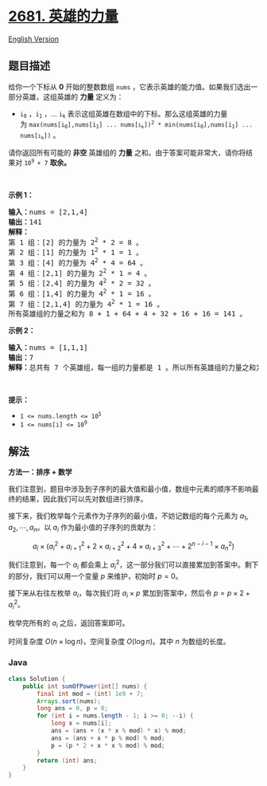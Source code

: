 # [2681. 英雄的力量](https://leetcode.cn/problems/power-of-heroes)

[English Version](/solution/2600-2699/2681.Power%20of%20Heroes/README_EN.md)

## 题目描述

<p>给你一个下标从 <strong>0</strong>&nbsp;开始的整数数组&nbsp;<code>nums</code>&nbsp;，它表示英雄的能力值。如果我们选出一部分英雄，这组英雄的 <strong>力量</strong>&nbsp;定义为：</p>

<ul>
	<li><code>i<sub>0</sub></code>&nbsp;，<code>i<sub>1</sub></code>&nbsp;，<span style="">... </span><code><span style="">i<sub>k</sub></span></code><span style="">&nbsp;</span>表示这组英雄在数组中的下标。那么这组英雄的力量为&nbsp;<code><font face="monospace">max(nums[</font>i<sub>0</sub><font face="monospace">],nums[</font>i<sub>1</sub><font face="monospace">] ... nums[</font><span style="font-size:10.8333px">i<sub>k</sub></span><font face="monospace">])<sup>2</sup> * min(nums[</font>i<sub>0</sub><font face="monospace">],nums[</font>i<sub>1</sub><font face="monospace">] ... nums[</font><span style="font-size:10.8333px">i<sub>k</sub></span><font face="monospace">])</font></code> 。</li>
</ul>

<p>请你返回所有可能的 <strong>非空</strong> 英雄组的 <strong>力量</strong> 之和。由于答案可能非常大，请你将结果对&nbsp;<code>10<sup>9 </sup>+ 7</code>&nbsp;<strong>取余。</strong></p>

<p>&nbsp;</p>

<p><strong>示例 1：</strong></p>

<pre>
<b>输入：</b>nums = [2,1,4]
<b>输出：</b>141
<b>解释：</b>
第 1&nbsp;组：[2] 的力量为 2<sup>2</sup>&nbsp;* 2 = 8 。
第 2&nbsp;组：[1] 的力量为 1<sup>2</sup> * 1 = 1 。
第 3&nbsp;组：[4] 的力量为 4<sup>2</sup> * 4 = 64 。
第 4&nbsp;组：[2,1] 的力量为 2<sup>2</sup> * 1 = 4 。
第 5 组：[2,4] 的力量为 4<sup>2</sup> * 2 = 32 。
第 6&nbsp;组：[1,4] 的力量为 4<sup>2</sup> * 1 = 16 。
第​ ​​​​​​7&nbsp;组：[2,1,4] 的力量为 4<sup>2</sup>​​​​​​​ * 1 = 16 。
所有英雄组的力量之和为 8 + 1 + 64 + 4 + 32 + 16 + 16 = 141 。
</pre>

<p><strong>示例 2：</strong></p>

<pre>
<b>输入：</b>nums = [1,1,1]
<b>输出：</b>7
<b>解释：</b>总共有 7 个英雄组，每一组的力量都是 1 。所以所有英雄组的力量之和为 7 。
</pre>

<p>&nbsp;</p>

<p><strong>提示：</strong></p>

<ul>
	<li><code>1 &lt;= nums.length &lt;= 10<sup>5</sup></code></li>
	<li><code>1 &lt;= nums[i] &lt;= 10<sup>9</sup></code></li>
</ul>

## 解法

**方法一：排序 + 数学**

我们注意到，题目中涉及到子序列的最大值和最小值，数组中元素的顺序不影响最终的结果，因此我们可以先对数组进行排序。

接下来，我们枚举每个元素作为子序列的最小值，不妨记数组的每个元素为 $a_1, a_2, \cdots, a_n$。以 $a_i$ 作为最小值的子序列的贡献为：

$$
a_i \times (a_{i}^{2} + a_{i+1}^2 + 2 \times a_{i+2}^2 + 4 \times a_{i+3}^2 + \cdots + 2^{n-i-1} \times a_n^2)
$$

我们注意到，每一个 $a_i$ 都会乘上 $a_i^2$，这一部分我们可以直接累加到答案中。剩下的部分，我们可以用一个变量 $p$ 来维护，初始时 $p = 0$。

接下来从右往左枚举 $a_i$，每次我们将 $a_i \times p$ 累加到答案中，然后令 $p = p \times 2 + a_i^2$。

枚举完所有的 $a_i$ 之后，返回答案即可。

时间复杂度 $O(n \times \log n)$，空间复杂度 $O(\log n)$。其中 $n$ 为数组的长度。

### **Java**

```java
class Solution {
    public int sumOfPower(int[] nums) {
        final int mod = (int) 1e9 + 7;
        Arrays.sort(nums);
        long ans = 0, p = 0;
        for (int i = nums.length - 1; i >= 0; --i) {
            long x = nums[i];
            ans = (ans + (x * x % mod) * x) % mod;
            ans = (ans + x * p % mod) % mod;
            p = (p * 2 + x * x % mod) % mod;
        }
        return (int) ans;
    }
}
```
